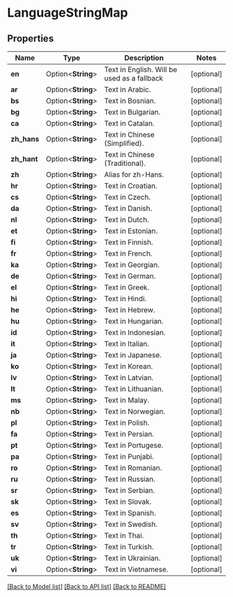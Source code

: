 # LanguageStringMap

## Properties

Name | Type | Description | Notes
------------ | ------------- | ------------- | -------------
**en** | Option<**String**> | Text in English.  Will be used as a fallback | [optional]
**ar** | Option<**String**> | Text in Arabic. | [optional]
**bs** | Option<**String**> | Text in Bosnian. | [optional]
**bg** | Option<**String**> | Text in Bulgarian. | [optional]
**ca** | Option<**String**> | Text in Catalan. | [optional]
**zh_hans** | Option<**String**> | Text in Chinese (Simplified). | [optional]
**zh_hant** | Option<**String**> | Text in Chinese (Traditional). | [optional]
**zh** | Option<**String**> | Alias for zh-Hans. | [optional]
**hr** | Option<**String**> | Text in Croatian. | [optional]
**cs** | Option<**String**> | Text in Czech. | [optional]
**da** | Option<**String**> | Text in Danish. | [optional]
**nl** | Option<**String**> | Text in Dutch. | [optional]
**et** | Option<**String**> | Text in Estonian. | [optional]
**fi** | Option<**String**> | Text in Finnish. | [optional]
**fr** | Option<**String**> | Text in French. | [optional]
**ka** | Option<**String**> | Text in Georgian. | [optional]
**de** | Option<**String**> | Text in German. | [optional]
**el** | Option<**String**> | Text in Greek. | [optional]
**hi** | Option<**String**> | Text in Hindi. | [optional]
**he** | Option<**String**> | Text in Hebrew. | [optional]
**hu** | Option<**String**> | Text in Hungarian. | [optional]
**id** | Option<**String**> | Text in Indonesian. | [optional]
**it** | Option<**String**> | Text in Italian. | [optional]
**ja** | Option<**String**> | Text in Japanese. | [optional]
**ko** | Option<**String**> | Text in Korean. | [optional]
**lv** | Option<**String**> | Text in Latvian. | [optional]
**lt** | Option<**String**> | Text in Lithuanian. | [optional]
**ms** | Option<**String**> | Text in Malay. | [optional]
**nb** | Option<**String**> | Text in Norwegian. | [optional]
**pl** | Option<**String**> | Text in Polish. | [optional]
**fa** | Option<**String**> | Text in Persian. | [optional]
**pt** | Option<**String**> | Text in Portugese. | [optional]
**pa** | Option<**String**> | Text in Punjabi. | [optional]
**ro** | Option<**String**> | Text in Romanian. | [optional]
**ru** | Option<**String**> | Text in Russian. | [optional]
**sr** | Option<**String**> | Text in Serbian. | [optional]
**sk** | Option<**String**> | Text in Slovak. | [optional]
**es** | Option<**String**> | Text in Spanish. | [optional]
**sv** | Option<**String**> | Text in Swedish. | [optional]
**th** | Option<**String**> | Text in Thai. | [optional]
**tr** | Option<**String**> | Text in Turkish. | [optional]
**uk** | Option<**String**> | Text in Ukrainian. | [optional]
**vi** | Option<**String**> | Text in Vietnamese. | [optional]

[[Back to Model list]](../README.md#documentation-for-models) [[Back to API list]](../README.md#documentation-for-api-endpoints) [[Back to README]](../README.md)


